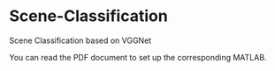 # Scene-Classification
Scene Classification based on VGGNet

You can read the PDF document to set up the corresponding MATLAB.
